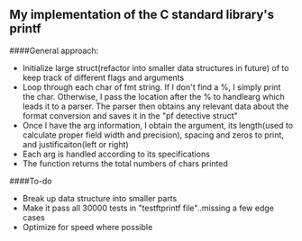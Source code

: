 ## My implementation of the C standard library's printf
####General approach: 
* Initialize large struct(refactor into smaller data structures in future) of to keep track of different flags and arguments
* Loop through each char of fmt string. If I don't find a %, I simply print the
  char. Otherwise, I pass the location after the % to handlearg which leads it
  to a parser. The parser then obtains any relevant data about the format
  conversion and saves it in the "pf detective struct"
* Once I have the arg information, I obtain the argument, its length(used to
  calculate proper field width and precision), spacing and zeros to print, and
  justificaiton(left or right)
* Each arg is handled according to its specifications
* The function returns the total numbers of chars printed

####To-do
* Break up data structure into smaller parts
* Make it pass all 30000 tests in "testftprintf file"..missing a few edge cases
* Optimize for speed where possible
